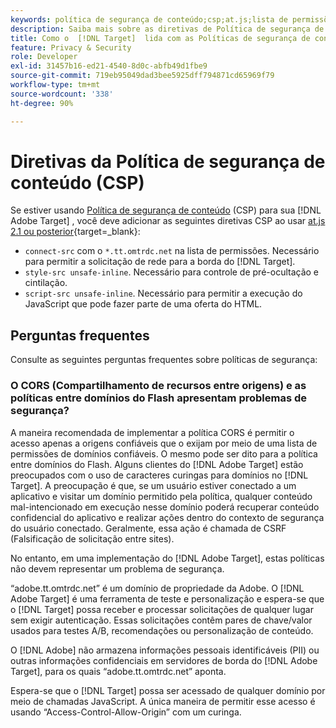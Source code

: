 ```yaml
---
keywords: política de segurança de conteúdo;csp;at.js;lista de permissões;lista de permissão;cintilação;pré-ocultar;pré-oculto;pré-ocultação
description: Saiba mais sobre as diretivas de Política de segurança de conteúdo (CSP) que devem ser adicionadas ao usar o Adobe Target.
title: Como o  [!DNL Target]  lida com as Políticas de segurança de conteúdo (CSP)?
feature: Privacy & Security
role: Developer
exl-id: 31457b16-ed21-4540-8d0c-abfb49d1fbe9
source-git-commit: 719eb95049dad3bee5925dff794871cd65969f79
workflow-type: tm+mt
source-wordcount: '338'
ht-degree: 90%

---
```


# Diretivas da Política de segurança de conteúdo (CSP)

Se estiver usando [Política de segurança de conteúdo](https://en.wikipedia.org/wiki/Content_Security_Policy) (CSP) para sua [!DNL Adobe Target] , você deve adicionar as seguintes diretivas CSP ao usar [at.js 2.1 ou posterior](https://developer.adobe.com/target/implement/client-side/atjs/target-atjs-versions/){target=_blank}:

* `connect-src` com o `*.tt.omtrdc.net` na lista de permissões. Necessário para permitir a solicitação de rede para a borda do [!DNL Target].
* `style-src unsafe-inline`. Necessário para controle de pré-ocultação e cintilação.
* `script-src unsafe-inline`.  Necessário para permitir a execução do JavaScript que pode fazer parte de uma oferta do HTML.

## Perguntas frequentes

Consulte as seguintes perguntas frequentes sobre políticas de segurança:

### O CORS (Compartilhamento de recursos entre origens) e as políticas entre domínios do Flash apresentam problemas de segurança?

A maneira recomendada de implementar a política CORS é permitir o acesso apenas a origens confiáveis que o exijam por meio de uma lista de permissões de domínios confiáveis. O mesmo pode ser dito para a política entre domínios do Flash. Alguns clientes do [!DNL Adobe Target] estão preocupados com o uso de caracteres curingas para domínios no [!DNL Target]. A preocupação é que, se um usuário estiver conectado a um aplicativo e visitar um domínio permitido pela política, qualquer conteúdo mal-intencionado em execução nesse domínio poderá recuperar conteúdo confidencial do aplicativo e realizar ações dentro do contexto de segurança do usuário conectado. Geralmente, essa ação é chamada de CSRF (Falsificação de solicitação entre sites).

No entanto, em uma implementação do [!DNL Adobe Target], estas políticas não devem representar um problema de segurança.

“adobe.tt.omtrdc.net” é um domínio de propriedade da Adobe. O [!DNL Adobe Target] é uma ferramenta de teste e personalização e espera-se que o [!DNL Target] possa receber e processar solicitações de qualquer lugar sem exigir autenticação. Essas solicitações contêm pares de chave/valor usados para testes A/B, recomendações ou personalização de conteúdo.

O [!DNL Adobe] não armazena informações pessoais identificáveis (PII) ou outras informações confidenciais em servidores de borda do [!DNL Adobe Target], para os quais “adobe.tt.omtrdc.net” aponta.

Espera-se que o [!DNL Target] possa ser acessado de qualquer domínio por meio de chamadas JavaScript. A única maneira de permitir esse acesso é usando “Access-Control-Allow-Origin” com um curinga.
